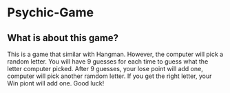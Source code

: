 # Psychic-Game
## What is about this game?
This is a game that similar with Hangman. However, the computer will pick a random letter. You will have 9 guesses for each time to guess what the letter computer picked. After 9 guesses, your lose point will add one, computer will pick another ramdom letter. If you get the right letter, your Win piont will add one. Good luck!

